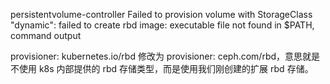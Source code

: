 persistentvolume-controller  Failed to provision volume with StorageClass "dynamic": failed to create rbd image: executable file not found in $PATH, command output


provisioner: kubernetes.io/rbd 修改为 provisioner: ceph.com/rbd，意思就是不使用 k8s 内部提供的 rbd 存储类型，而是使用我们刚创建的扩展 rbd 存储。

